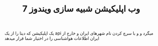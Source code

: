 ---
file: personal.md
title: وب اپلیکیشن شبیه سازی ویندوز 7
body: یک اپلیکیشن که دیتا را از یک api میگرد و و با سرچ کردن نام شهرهای ایران و خارج از ایران اطلاعات هواشناسی را در اختیار شما قرار میدهد   
tags: Svelte.js CSS
url: https://win7.alirezamirzadeh.ir
image: protfolio.jpg

---